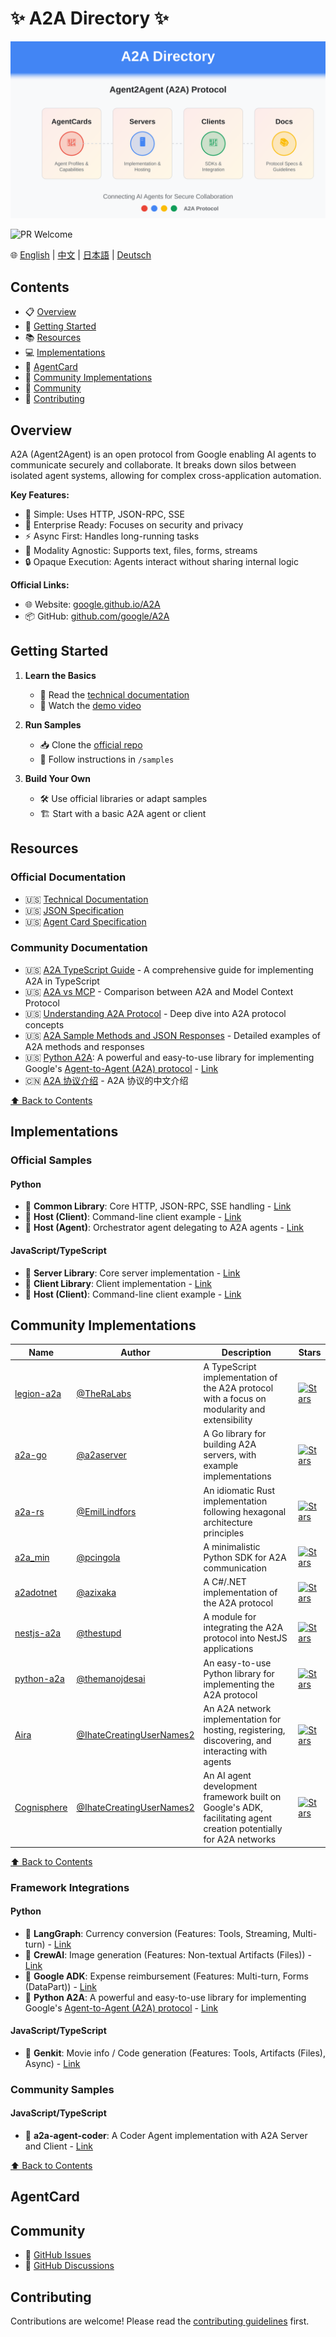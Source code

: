 # ✨ A2A Directory ✨

![Awesome A2A](/images/a2a-directory.svg)

![PR Welcome](/images/prs-welcome.svg)

🌐 [English](README.md) | [中文](README.zh-CN.md) | [日本語](README.ja-JP.md) | [Deutsch](README.de-DE.md)

<a id="contents"></a>
## Contents

- 📋 [Overview](#overview)
- 🚀 [Getting Started](#getting-started)
- 📚 [Resources](#resources)
- 💻 [Implementations](#implementations)
- 🎴 [AgentCard](#agentcard)
- 🤝 [Community Implementations](#community-implementations)
- 👥 [Community](#community)
- 🤝 [Contributing](#contributing)


## Overview

A2A (Agent2Agent) is an open protocol from Google enabling AI agents to communicate securely and collaborate. It breaks down silos between isolated agent systems, allowing for complex cross-application automation.

**Key Features:**
- 🎯 Simple: Uses HTTP, JSON-RPC, SSE
- 🏢 Enterprise Ready: Focuses on security and privacy
- ⚡ Async First: Handles long-running tasks
- 🔄 Modality Agnostic: Supports text, files, forms, streams
- 🔒 Opaque Execution: Agents interact without sharing internal logic

**Official Links:**
- 🌐 Website: [google.github.io/A2A](https://google.github.io/A2A)
- 📦 GitHub: [github.com/google/A2A](https://github.com/google/A2A)

## Getting Started

1. **Learn the Basics**
   - 📖 Read the [technical documentation](https://google.github.io/A2A/#/documentation)
   - 🎥 Watch the [demo video](https://storage.googleapis.com/gweb-developer-goog-blog-assets/original_videos/A2A_demo_v4.mp4)

2. **Run Samples**
   - 📥 Clone the [official repo](https://github.com/google/A2A)
   - 📝 Follow instructions in `/samples`

3. **Build Your Own**
   - 🛠️ Use official libraries or adapt samples
   - 🏗️ Start with a basic A2A agent or client


## Resources

### Official Documentation
- 🇺🇸 [Technical Documentation](https://google.github.io/A2A/#/documentation)
- 🇺🇸 [JSON Specification](https://github.com/google/A2A/tree/main/specification/json)
- 🇺🇸 [Agent Card Specification](https://google.github.io/A2A/#/documentation?id=agent-card)

### Community Documentation
- 🇺🇸 [A2A TypeScript Guide](docs/a2a-typescript-guide.md) - A comprehensive guide for implementing A2A in TypeScript
- 🇺🇸 [A2A vs MCP](docs/a2a-vs-mcp.md) - Comparison between A2A and Model Context Protocol
- 🇺🇸 [Understanding A2A Protocol](docs/understanding-a2a-protocol.md) - Deep dive into A2A protocol concepts
- 🇺🇸 [A2A Sample Methods and JSON Responses](docs/a2a-sample-methods-and-json-responses.md) - Detailed examples of A2A methods and responses
- 🇺🇸 [Python A2A](docs/python-a2a.md): A powerful and easy-to-use library for implementing Google's [Agent-to-Agent (A2A) protocol](https://google.github.io/A2A/) - [Link](https://a2aprotocol.ai/blog/python-a2a)
- 🇨🇳 [A2A 协议介绍](https://mp.weixin.qq.com/s/ySDTLuWvJeO9n7uBw2XxmQ) - A2A 协议的中文介绍

[⬆️ Back to Contents](#contents)

## Implementations

### Official Samples

#### Python
- 🐍 **Common Library**: Core HTTP, JSON-RPC, SSE handling - [Link](https://github.com/google/A2A/tree/main/samples/python/common)
- 🐍 **Host (Client)**: Command-line client example - [Link](https://github.com/google/A2A/tree/main/samples/python/hosts/cli)
- 🐍 **Host (Agent)**: Orchestrator agent delegating to A2A agents - [Link](https://github.com/google/A2A/tree/main/samples/python/hosts/multiagent)

#### JavaScript/TypeScript
- 🚀 **Server Library**: Core server implementation - [Link](https://github.com/google/A2A/tree/main/samples/js/src/server)
- 🚀 **Client Library**: Client implementation - [Link](https://github.com/google/A2A/tree/main/samples/js/src/client)
- 🚀 **Host (Client)**: Command-line client example - [Link](https://github.com/google/A2A/blob/main/samples/js/src/cli.ts)

## Community Implementations

| Name | Author | Description | Stars |
|------|--------|-------------|-------|
| [legion-a2a](https://github.com/TheRaLabs/legion-a2a) | [@TheRaLabs](https://github.com/TheRaLabs) | A TypeScript implementation of the A2A protocol with a focus on modularity and extensibility | [![Stars](https://img.shields.io/github/stars/TheRaLabs/legion-a2a?style=social)](https://github.com/TheRaLabs/legion-a2a) |
| [a2a-go](https://github.com/a2aserver/a2a-go) | [@a2aserver](https://github.com/a2aserver) | A Go library for building A2A servers, with example implementations | [![Stars](https://img.shields.io/github/stars/a2aserver/a2a-go?style=social)](https://github.com/a2aserver/a2a-go) |
| [a2a-rs](https://github.com/EmilLindfors/a2a-rs) | [@EmilLindfors](https://github.com/EmilLindfors) | An idiomatic Rust implementation following hexagonal architecture principles | [![Stars](https://img.shields.io/github/stars/EmilLindfors/a2a-rs?style=social)](https://github.com/EmilLindfors/a2a-rs) |
| [a2a_min](https://github.com/pcingola/a2a_min) | [@pcingola](https://github.com/pcingola) | A minimalistic Python SDK for A2A communication | [![Stars](https://img.shields.io/github/stars/pcingola/a2a_min?style=social)](https://github.com/pcingola/a2a_min) |
| [a2adotnet](https://github.com/azixaka/a2adotnet) | [@azixaka](https://github.com/azixaka) | A C#/.NET implementation of the A2A protocol | [![Stars](https://img.shields.io/github/stars/azixaka/a2adotnet?style=social)](https://github.com/azixaka/a2adotnet) |
| [nestjs-a2a](https://github.com/thestupd/nestjs-a2a) | [@thestupd](https://github.com/thestupd) | A module for integrating the A2A protocol into NestJS applications | [![Stars](https://img.shields.io/github/stars/thestupd/nestjs-a2a?style=social)](https://github.com/thestupd/nestjs-a2a) |
| [python-a2a](https://github.com/themanojdesai/python-a2a) | [@themanojdesai](https://github.com/themanojdesai) | An easy-to-use Python library for implementing the A2A protocol | [![Stars](https://img.shields.io/github/stars/themanojdesai/python-a2a?style=social)](https://github.com/themanojdesai/python-a2a) |
| [Aira](https://github.com/IhateCreatingUserNames2/Aira) | [@IhateCreatingUserNames2](https://github.com/IhateCreatingUserNames2) | An A2A network implementation for hosting, registering, discovering, and interacting with agents | [![Stars](https://img.shields.io/github/stars/IhateCreatingUserNames2/Aira?style=social)](https://github.com/IhateCreatingUserNames2/Aira) |
| [Cognisphere](https://github.com/IhateCreatingUserNames2/Cognisphere) | [@IhateCreatingUserNames2](https://github.com/IhateCreatingUserNames2) | An AI agent development framework built on Google's ADK, facilitating agent creation potentially for A2A networks | [![Stars](https://img.shields.io/github/stars/IhateCreatingUserNames2/Cognisphere?style=social)](https://github.com/IhateCreatingUserNames2/Cognisphere) |

[⬆️ Back to Contents](#contents)

### Framework Integrations

#### Python
- 🐍 **LangGraph**: Currency conversion (Features: Tools, Streaming, Multi-turn) - [Link](https://github.com/google/A2A/tree/main/samples/python/agents/langgraph)
- 🐍 **CrewAI**: Image generation (Features: Non-textual Artifacts (Files)) - [Link](https://github.com/google/A2A/tree/main/samples/python/agents/crewai)
- 🐍 **Google ADK**: Expense reimbursement (Features: Multi-turn, Forms (DataPart)) - [Link](https://github.com/google/A2A/tree/main/samples/python/agents/google_adk)
- 🐍 **Python A2A**: A powerful and easy-to-use library for implementing Google's [Agent-to-Agent (A2A) protocol](https://google.github.io/A2A/) - [Link](https://github.com/themanojdesai/python-a2a)

#### JavaScript/TypeScript
- 🚀 **Genkit**: Movie info / Code generation (Features: Tools, Artifacts (Files), Async) - [Link](https://github.com/google/A2A/tree/main/samples/js/src/agents)

### Community Samples

#### JavaScript/TypeScript
- 🚀 **a2a-agent-coder**: A Coder Agent implementation with A2A Server and Client - [Link](https://github.com/sing1ee/a2a-agent-coder)

[⬆️ Back to Contents](#contents)

## AgentCard

## Community

- 🐛 [GitHub Issues](https://github.com/google/A2A/issues)
- 💬 [GitHub Discussions](https://github.com/google/A2A/discussions/)

## Contributing

Contributions are welcome! Please read the [contributing guidelines](CONTRIBUTING.md) first. 